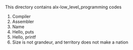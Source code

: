 This directory contains alx-low_level_programming codes
1. Compiler
2. Assembler
3. Name
4. Hello, puts
5. Hello, printf
6. Size is not grandeur, and territory does not make a nation
